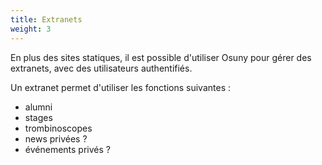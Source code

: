 ```yaml
---
title: Extranets
weight: 3
---
```


En plus des sites statiques, il est possible d'utiliser Osuny pour gérer des extranets, avec des utilisateurs authentifiés.

Un extranet permet d'utiliser les fonctions suivantes :
- alumni
- stages
- trombinoscopes
- news privées ?
- événements privés ?
